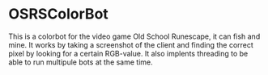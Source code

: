 # OSRSColorBot
This is a colorbot for the video game Old School Runescape, it can fish and mine. It works by taking a screenshot of the client and finding the correct pixel by looking for a certain RGB-value. It also implents threading to be able to run multipule bots at the same time.

